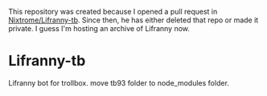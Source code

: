 This repository was created because I opened a pull request in [Nixtrome/Lifranny-tb](https://github.com/Nixtrome/Lifranny-tb). Since then, he has either deleted that repo or made it private. I guess I'm hosting an archive of Lifranny now.

# Lifranny-tb
Lifranny bot for trollbox.
move tb93 folder to node_modules folder.
